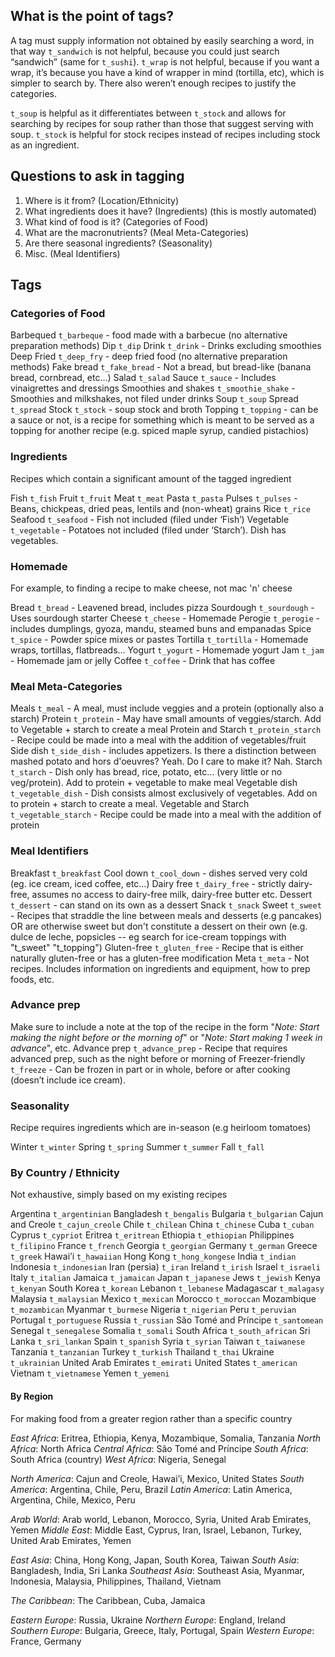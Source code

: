 ## What is the point of tags?
A tag must supply information not obtained by easily searching a word, in that way `t_sandwich` is not helpful, because you could just search “sandwich” (same for `t_sushi`). `t_wrap` is not helpful, because if you want a wrap, it’s because you have a kind of wrapper in mind (tortilla, etc), which is simpler to search by. There also weren’t enough recipes to justify the categories.

`t_soup` is helpful as it differentiates between `t_stock` and allows for searching by recipes for soup rather than those that suggest serving with soup. `t_stock` is helpful for stock recipes instead of recipes including stock as an ingredient.

## Questions to ask in tagging
1.  Where is it from? (Location/Ethnicity)
2.  What ingredients does it have? (Ingredients) (this is mostly automated)
3.  What kind of food is it? (Categories of Food)
4.  What are the macronutrients? (Meal Meta-Categories)
5.  Are there seasonal ingredients? (Seasonality)
6.  Misc. (Meal Identifiers)

## Tags

### Categories of Food
Barbequed `t_barbeque` - food made with a barbecue (no alternative preparation methods)
Dip `t_dip`
Drink `t_drink` - Drinks excluding smoothies
Deep Fried `t_deep_fry` - deep fried food (no alternative preparation methods)
Fake bread `t_fake_bread` - Not a bread, but bread-like (banana bread, cornbread, etc…)
Salad `t_salad`
Sauce `t_sauce` - Includes vinaigrettes and dressings
Smoothies and shakes `t_smoothie_shake` - Smoothies and milkshakes, not filed under drinks
Soup `t_soup`
Spread `t_spread`
Stock `t_stock` - soup stock and broth
Topping `t_topping` - can be a sauce or not, is a recipe for something which is meant to be served as a topping for another recipe (e.g. spiced maple syrup, candied pistachios)

### Ingredients
Recipes which contain a significant amount of the tagged ingredient

Fish `t_fish`
Fruit `t_fruit`
Meat `t_meat`
Pasta `t_pasta`
Pulses `t_pulses` - Beans, chickpeas, dried peas, lentils and (non-wheat) grains
Rice `t_rice`
Seafood `t_seafood` - Fish not included (filed under ‘Fish’)
Vegetable `t_vegetable` - Potatoes not included (filed under ‘Starch’). Dish has vegetables.

### Homemade
For example, to finding a recipe to make cheese, not mac 'n' cheese

Bread `t_bread` - Leavened bread, includes pizza
Sourdough `t_sourdough` - Uses sourdough starter
Cheese `t_cheese` - Homemade
Perogie `t_perogie` - includes dumplings, gyoza, mandu, steamed buns and empanadas
Spice `t_spice` - Powder spice mixes or pastes
Tortilla `t_tortilla` - Homemade wraps, tortillas, flatbreads…
Yogurt `t_yogurt` - Homemade yogurt
Jam `t_jam` - Homemade jam or jelly
Coffee `t_coffee` - Drink that has coffee

### Meal Meta-Categories
Meals `t_meal` - A meal, must include veggies and a protein (optionally also a starch)
Protein `t_protein` - May have small amounts of veggies/starch. Add to Vegetable + starch to create a meal
Protein and Starch `t_protein_starch` - Recipe could be made into a meal with the addition of vegetables/fruit
Side dish `t_side_dish` - includes appetizers. Is there a distinction between mashed potato and hors d'oeuvres? Yeah. Do I care to make it? Nah.
Starch `t_starch` - Dish only has bread, rice, potato, etc… (very little or no veg/protein). Add to protein + vegetable to make meal
Vegetable dish `t_vegetable_dish` - Dish consists almost exclusively of vegetables. Add on to protein + starch to create a meal.
Vegetable and Starch `t_vegetable_starch` - Recipe could be made into a meal with the addition of protein

### Meal Identifiers
Breakfast `t_breakfast`
Cool down `t_cool_down` - dishes served very cold (eg. ice cream, iced coffee, etc…)
Dairy free `t_dairy_free` - strictly dairy-free, assumes no access to dairy-free milk, dairy-free butter etc.
Dessert `t_dessert` - can stand on its own as a dessert
Snack `t_snack`
Sweet `t_sweet` - Recipes that straddle the line between meals and desserts (e.g pancakes) OR are otherwise sweet but don't constitute a dessert on their own (e.g. dulce de leche, popsicles -- eg search for ice-cream toppings with "t_sweet" "t_topping")
Gluten-free `t_gluten_free` - Recipe that is either naturally gluten-free or has a gluten-free modification
Meta `t_meta` - Not recipes. Includes information on ingredients and equipment, how to prep foods, etc.

### Advance prep
Make sure to include a note at the top of the recipe in the form "*Note: Start making the night before or the morning of*" or "*Note: Start making 1 week in advance*", etc.
Advance prep `t_advance_prep` - Recipe that requires advanced prep, such as the night before or morning of
Freezer-friendly `t_freeze` - Can be frozen in part or in whole, before or after cooking (doesn’t include ice cream). 

### Seasonality
Recipe requires ingredients which are in-season (e.g heirloom tomatoes)

Winter `t_winter`
Spring `t_spring`
Summer `t_summer`
Fall `t_fall`

### By Country / Ethnicity
Not exhaustive, simply based on my existing recipes

Argentina `t_argentinian`
Bangladesh `t_bengalis`
Bulgaria `t_bulgarian`
Cajun and Creole `t_cajun_creole`
Chile `t_chilean`
China `t_chinese`
Cuba `t_cuban`
Cyprus `t_cypriot`
Eritrea `t_eritrean`
Ethiopia `t_ethiopian`
Philippines `t_filipino`
France `t_french`
Georgia `t_georgian`
Germany `t_german`
Greece `t_greek`
Hawai’i `t_hawaiian`
Hong Kong `t_hong_kongese`
India `t_indian`
Indonesia `t_indonesian`
Iran (persia) `t_iran`
Ireland `t_irish`
Israel `t_israeli`
Italy `t_italian`
Jamaica `t_jamaican`
Japan `t_japanese`
Jews `t_jewish`
Kenya `t_kenyan`
South Korea `t_korean`
Lebanon `t_lebanese`
Madagascar `t_malagasy`
Malaysia `t_malaysian`
Mexico `t_mexican`
Morocco `t_moroccan`
Mozambique `t_mozambican`
Myanmar `t_burmese`
Nigeria `t_nigerian`
Peru `t_peruvian`
Portugal `t_portuguese`
Russia `t_russian`
São Tomé and Príncipe `t_santomean`
Senegal `t_senegalese`
Somalia `t_somali`
South Africa `t_south_african`
Sri Lanka `t_sri_lankan`
Spain `t_spanish`
Syria `t_syrian`
Taiwan `t_taiwanese`
Tanzania `t_tanzanian`
Turkey `t_turkish`
Thailand `t_thai`
Ukraine `t_ukrainian`
United Arab Emirates `t_emirati`
United States `t_american`
Vietnam `t_vietnamese`
Yemen `t_yemeni`

#### By Region
For making food from a greater region rather than a specific country

*East Africa*: Eritrea, Ethiopia, Kenya, Mozambique, Somalia, Tanzania
*North Africa*: North Africa
*Central Africa*: São Tomé and Príncipe
*South Africa*: South Africa (country)
*West Africa*: Nigeria, Senegal

*North America*: Cajun and Creole, Hawai’i, Mexico, United States
*South America*: Argentina, Chile, Peru, Brazil
*Latin America*: Latin America, Argentina, Chile, Mexico, Peru

*Arab World*: Arab world, Lebanon, Morocco, Syria, United Arab Emirates, Yemen
*Middle East*: Middle East, Cyprus, Iran, Israel, Lebanon, Turkey, United Arab Emirates, Yemen

*East Asia*: China, Hong Kong, Japan, South Korea, Taiwan
*South Asia*: Bangladesh, India, Sri Lanka
*Southeast Asia*: Southeast Asia, Myanmar, Indonesia, Malaysia, Philippines, Thailand, Vietnam

*The Caribbean*: The Caribbean, Cuba, Jamaica

*Eastern Europe*: Russia, Ukraine
*Northern Europe*: England, Ireland
*Southern Europe*: Bulgaria, Greece, Italy, Portugal, Spain
*Western Europe*: France, Germany